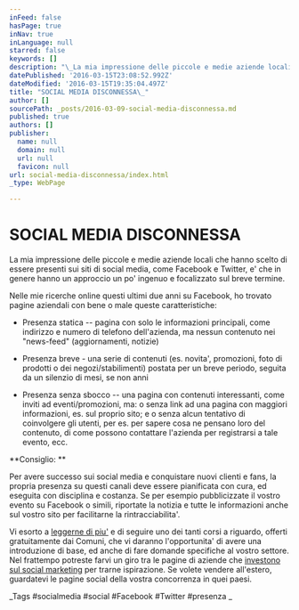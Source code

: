 ```yaml
---
inFeed: false
hasPage: true
inNav: true
inLanguage: null
starred: false
keywords: []
description: "\_La mia impressione delle piccole e medie aziende locali che hanno scelto di essere presenti sui siti di social media, come Facebook e Twitter, e’ che in genere hanno un approccio un po’ ingenuo e focalizzato sul breve termine.\_"
datePublished: '2016-03-15T23:08:52.992Z'
dateModified: '2016-03-15T19:35:04.497Z'
title: "SOCIAL MEDIA DISCONNESSA\_"
author: []
sourcePath: _posts/2016-03-09-social-media-disconnessa.md
published: true
authors: []
publisher:
  name: null
  domain: null
  url: null
  favicon: null
url: social-media-disconnessa/index.html
_type: WebPage

---
```

# SOCIAL MEDIA DISCONNESSA 

La mia impressione delle piccole e medie aziende locali che hanno scelto di essere presenti sui siti di social media, come Facebook e Twitter, e' che in genere hanno un approccio un po' ingenuo e focalizzato sul breve termine. 

Nelle mie ricerche online questi ultimi due anni su Facebook, ho trovato pagine aziendali con bene o male queste caratteristiche: 

* Presenza statica -- pagina con solo le informazioni principali, come indirizzo e numero di telefono dell'azienda, ma nessun contenuto nei "news-feed" (aggiornamenti, notizie) 

* Presenza breve - una serie di contenuti (es. novita', promozioni, foto di prodotti o dei negozi/stabilimenti) postata per un breve periodo, seguita da un silenzio di mesi, se non anni 

* Presenza senza sbocco -- una pagina con contenuti interessanti, come inviti ad eventi/promozioni, ma:
o senza link ad una pagina con maggiori informazioni, es. sul proprio sito; e 
o senza alcun tentativo di coinvolgere gli utenti, per es. per sapere cosa ne pensano loro del contenuto, di come possono contattare l'azienda per registrarsi a tale evento, ecc. 

**Consiglio: **

Per avere successo sui social media e conquistare nuovi clienti e fans, la propria presenza su questi canali deve essere pianificata con cura, ed eseguita con disciplina e costanza. Se per esempio pubblicizzate il vostro evento su Facebook o simili, riportate la notizia e tutte le informazioni anche sul vostro sito per facilitarne la rintracciabilita'. 

Vi esorto a [leggerne di piu'][0] e di seguire uno dei tanti corsi a riguardo, offerti gratuitamente dai Comuni, che vi daranno l'opportunita' di avere una introduzione di base, ed anche di fare domande specifiche al vostro settore. Nel frattempo potreste farvi un giro tra le pagine di aziende che [investono sul social marketing][1] per trarne ispirazione. Se volete vendere all'estero, guardatevi le pagine social della vostra concorrenza in quei paesi. 

_Tags \#socialmedia \#social \#Facebook \#Twitter \#presenza
_

[0]: http://it.wikipedia.org/wiki/Social_media_marketing
[1]: http://www.blogmeter.it/blog/social-analytics-blog/2014/09/08/facebook-top-brands-agosto-2014-la-classifica-delle-migliori-aziende-su-facebook/